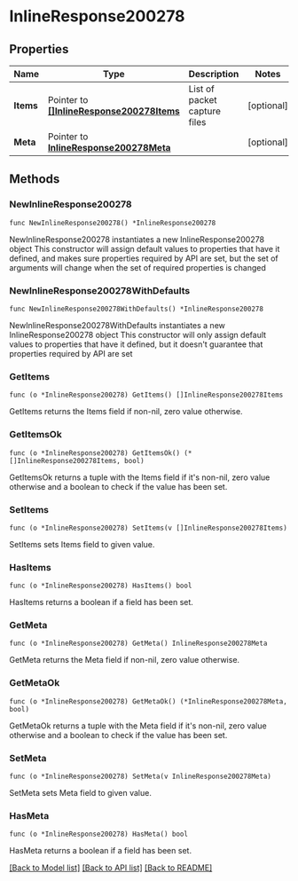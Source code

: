 # InlineResponse200278

## Properties

Name | Type | Description | Notes
------------ | ------------- | ------------- | -------------
**Items** | Pointer to [**[]InlineResponse200278Items**](InlineResponse200278Items.md) | List of packet capture files | [optional] 
**Meta** | Pointer to [**InlineResponse200278Meta**](InlineResponse200278Meta.md) |  | [optional] 

## Methods

### NewInlineResponse200278

`func NewInlineResponse200278() *InlineResponse200278`

NewInlineResponse200278 instantiates a new InlineResponse200278 object
This constructor will assign default values to properties that have it defined,
and makes sure properties required by API are set, but the set of arguments
will change when the set of required properties is changed

### NewInlineResponse200278WithDefaults

`func NewInlineResponse200278WithDefaults() *InlineResponse200278`

NewInlineResponse200278WithDefaults instantiates a new InlineResponse200278 object
This constructor will only assign default values to properties that have it defined,
but it doesn't guarantee that properties required by API are set

### GetItems

`func (o *InlineResponse200278) GetItems() []InlineResponse200278Items`

GetItems returns the Items field if non-nil, zero value otherwise.

### GetItemsOk

`func (o *InlineResponse200278) GetItemsOk() (*[]InlineResponse200278Items, bool)`

GetItemsOk returns a tuple with the Items field if it's non-nil, zero value otherwise
and a boolean to check if the value has been set.

### SetItems

`func (o *InlineResponse200278) SetItems(v []InlineResponse200278Items)`

SetItems sets Items field to given value.

### HasItems

`func (o *InlineResponse200278) HasItems() bool`

HasItems returns a boolean if a field has been set.

### GetMeta

`func (o *InlineResponse200278) GetMeta() InlineResponse200278Meta`

GetMeta returns the Meta field if non-nil, zero value otherwise.

### GetMetaOk

`func (o *InlineResponse200278) GetMetaOk() (*InlineResponse200278Meta, bool)`

GetMetaOk returns a tuple with the Meta field if it's non-nil, zero value otherwise
and a boolean to check if the value has been set.

### SetMeta

`func (o *InlineResponse200278) SetMeta(v InlineResponse200278Meta)`

SetMeta sets Meta field to given value.

### HasMeta

`func (o *InlineResponse200278) HasMeta() bool`

HasMeta returns a boolean if a field has been set.


[[Back to Model list]](../README.md#documentation-for-models) [[Back to API list]](../README.md#documentation-for-api-endpoints) [[Back to README]](../README.md)



